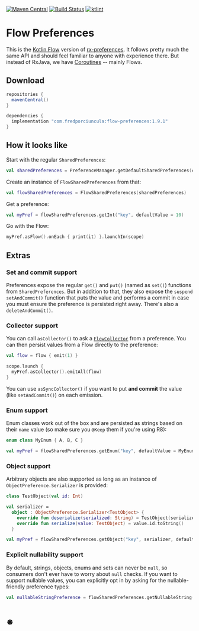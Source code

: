 [![Maven Central](https://maven-badges.herokuapp.com/maven-central/com.fredporciuncula/flow-preferences/badge.svg)](https://maven-badges.herokuapp.com/maven-central/com.fredporciuncula/flow-preferences)
[![Build Status](https://github.com/tfcporciuncula/flow-preferences/workflows/CI/badge.svg)](https://github.com/tfcporciuncula/flow-preferences/actions?query=workflow%3ACI)
[![ktlint](https://img.shields.io/badge/code%20style-%E2%9D%A4-FF4081.svg)](https://ktlint.github.io/)

# Flow Preferences

This is the [Kotlin Flow](https://kotlinlang.org/docs/reference/coroutines/flow.html) version of
[rx-preferences](https://github.com/f2prateek/rx-preferences). It follows pretty much the same API and
should feel familiar to anyone with experience there. But instead of RxJava,
we have [Coroutines](https://kotlinlang.org/docs/reference/coroutines/coroutines-guide.html) -- mainly Flows.

## Download

```groovy
repositories {
  mavenCentral()
}

dependencies {
  implementation "com.fredporciuncula:flow-preferences:1.9.1"
}
```

## How it looks like

Start with the regular `SharedPreferences`:

```kotlin
val sharedPreferences = PreferenceManager.getDefaultSharedPreferences(context)
```

Create an instance of `FlowSharedPreferences` from that:

```kotlin
val flowSharedPreferences = FlowSharedPreferences(sharedPreferences)
```

Get a preference:

```kotlin
val myPref = flowSharedPreferences.getInt("key", defaultValue = 10)
```

Go with the Flow:

```kotlin
myPref.asFlow().onEach { print(it) }.launchIn(scope)

```

## Extras

### Set and commit support

Preferences expose the regular `get()` and `put()` (named as `set()`) functions from `SharedPreferences`.
But in addition to that, they also expose the `suspend` `setAndCommit()` function that puts the value and performs a
commit in case you must ensure the preference is persisted right away. There's also a `deleteAndCommit()`.

### Collector support

You can call `asCollector()` to ask a
[`FlowCollector`](https://kotlin.github.io/kotlinx.coroutines/kotlinx-coroutines-core/kotlinx.coroutines.flow/-flow-collector/)
from a preference. You can then persist values from a Flow directly to the preference:

```kotlin
val flow = flow { emit(1) }

scope.launch {
  myPref.asCollector().emitAll(flow)
}
```

You can use `asSyncCollector()` if you want to put **and commit** the value (like `setAndCommit()`) on each emission.

### Enum support

Enum classes work out of the box and are persisted as strings based on their `name` value (so make sure you `@Keep` them
if you're using R8):

```kotlin
enum class MyEnum { A, B, C }

val myPref = flowSharedPreferences.getEnum("key", defaultValue = MyEnum.A)
```

### Object support

Arbitrary objects are also supported as long as an instance of `ObjectPreference.Serializer` is provided:

```kotlin
class TestObject(val id: Int)

val serializer =
  object : ObjectPreference.Serializer<TestObject> {
    override fun deserialize(serialized: String) = TestObject(serialized.toInt())
    override fun serialize(value: TestObject) = value.id.toString()
  }

val myPref = flowSharedPreferences.getObject("key", serializer, defaultValue = TestObject(0))
```

### Explicit nullability support

By default, strings, objects, enums and sets can never be `null`, so consumers don't ever have to worry about
`null` checks. If you want to support nullable values, you can explicitly opt in by asking for the
nullable-friendly preference types:

```kotlin
val nullableStringPreference = flowSharedPreferences.getNullableString("key", defaultValue = null)
```

# ⁕
